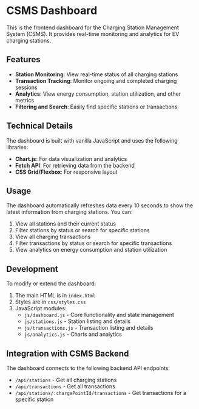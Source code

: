 # CSMS Dashboard

This is the frontend dashboard for the Charging Station Management System (CSMS). It provides real-time monitoring and analytics for EV charging stations.

## Features

- **Station Monitoring**: View real-time status of all charging stations
- **Transaction Tracking**: Monitor ongoing and completed charging sessions
- **Analytics**: View energy consumption, station utilization, and other metrics
- **Filtering and Search**: Easily find specific stations or transactions

## Technical Details

The dashboard is built with vanilla JavaScript and uses the following libraries:

- **Chart.js**: For data visualization and analytics
- **Fetch API**: For retrieving data from the backend
- **CSS Grid/Flexbox**: For responsive layout

## Usage

The dashboard automatically refreshes data every 10 seconds to show the latest information from charging stations. You can:

1. View all stations and their current status
2. Filter stations by status or search for specific stations
3. View all charging transactions
4. Filter transactions by status or search for specific transactions
5. View analytics on energy consumption and station utilization

## Development

To modify or extend the dashboard:

1. The main HTML is in `index.html`
2. Styles are in `css/styles.css`
3. JavaScript modules:
   - `js/dashboard.js` - Core functionality and state management
   - `js/stations.js` - Station listing and details
   - `js/transactions.js` - Transaction listing and details
   - `js/analytics.js` - Charts and analytics

## Integration with CSMS Backend

The dashboard connects to the following backend API endpoints:

- `/api/stations` - Get all charging stations
- `/api/transactions` - Get all transactions
- `/api/stations/:chargePointId/transactions` - Get transactions for a specific station 